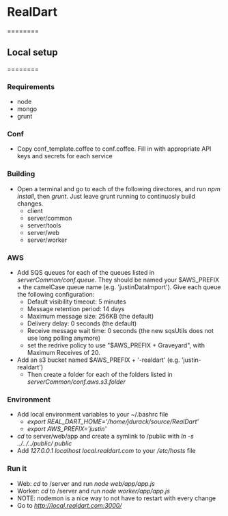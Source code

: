 # RealDart
========

## Local setup
========

### Requirements
- node
- mongo
- grunt

### Conf
- Copy conf_template.coffee to conf.coffee. Fill in with appropriate API keys and secrets for each service

### Building
- Open a terminal and go to each of the following directores, and run *npm install*, then *grunt*.  Just leave grunt running to continuosly build changes.
  - client
  - server/common
  - server/tools
  - server/web
  - server/worker

### AWS
- Add SQS queues for each of the queues listed in *serverCommon/conf.queue*.  They should be named your $AWS_PREFIX + the camelCase queue name (e.g. 'justinDataImport').  Give each queue the following configuration:
  - Default visibility timeout: 5 minutes
  - Message retention period: 14 days
  - Maximum message size: 256KB (the default)
  - Delivery delay: 0 seconds (the default)
  - Receive message wait time: 0 seconds  (the new sqsUtils does not use long polling anymore)
  - set the redrive policy to use "$AWS_PREFIX + Graveyard", with Maximum Receives of 20.
- Add an s3 bucket named $AWS_PREFIX + '-realdart' (e.g. 'justin-realdart')
  - Then create a folder for each of the folders listed in *serverCommon/conf.aws.s3.folder*

### Environment
- Add local environment variables to your ~/.bashrc file
  - *export REAL_DART_HOME='/home/jdurack/source/RealDart'*
  - *export AWS_PREFIX='justin'*
- *cd* to server/web/app and create a symlink to /public with *ln -s ../../../public/ public*
- Add *127.0.0.1 localhost local.realdart.com* to your */etc/hosts* file

### Run it
- Web: *cd* to /server and run *node web/app/app.js*
- Worker: *cd* to /server and run *node worker/app/app.js*
- NOTE: nodemon is a nice way to not have to restart with every change
- Go to *http://local.realdart.com:3000/*

